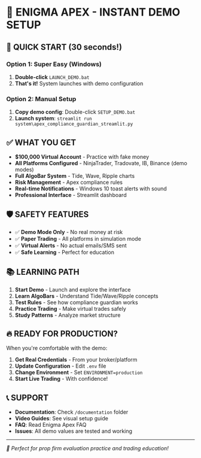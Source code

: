 # 🚀 ENIGMA APEX - INSTANT DEMO SETUP

## 🎯 QUICK START (30 seconds!)

### Option 1: Super Easy (Windows)
1. **Double-click** `LAUNCH_DEMO.bat`
2. **That's it!** System launches with demo configuration

### Option 2: Manual Setup
1. **Copy demo config**: Double-click `SETUP_DEMO.bat`
2. **Launch system**: `streamlit run system\apex_compliance_guardian_streamlit.py`

## ✅ WHAT YOU GET

- **$100,000 Virtual Account** - Practice with fake money
- **All Platforms Configured** - NinjaTrader, Tradovate, IB, Binance (demo modes)
- **Full AlgoBar System** - Tide, Wave, Ripple charts
- **Risk Management** - Apex compliance rules
- **Real-time Notifications** - Windows 10 toast alerts with sound
- **Professional Interface** - Streamlit dashboard

## 🛡️ SAFETY FEATURES

- ✅ **Demo Mode Only** - No real money at risk
- ✅ **Paper Trading** - All platforms in simulation mode
- ✅ **Virtual Alerts** - No actual emails/SMS sent
- ✅ **Safe Learning** - Perfect for education

## 📚 LEARNING PATH

1. **Start Demo** - Launch and explore the interface
2. **Learn AlgoBars** - Understand Tide/Wave/Ripple concepts
3. **Test Rules** - See how compliance guardian works
4. **Practice Trading** - Make virtual trades safely
5. **Study Patterns** - Analyze market structure

## 🔥 READY FOR PRODUCTION?

When you're comfortable with the demo:
1. **Get Real Credentials** - From your broker/platform
2. **Update Configuration** - Edit `.env` file
3. **Change Environment** - Set `ENVIRONMENT=production`
4. **Start Live Trading** - With confidence!

## 📞 SUPPORT

- **Documentation**: Check `/documentation` folder
- **Video Guides**: See visual setup guide
- **FAQ**: Read Enigma Apex FAQ
- **Issues**: All demo values are tested and working

---
*🎯 Perfect for prop firm evaluation practice and trading education!*
